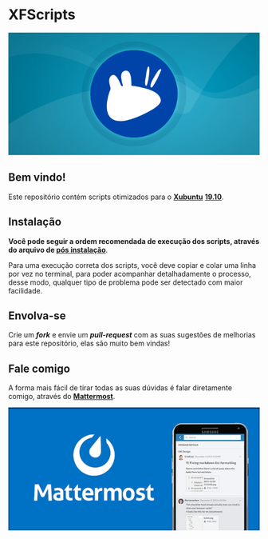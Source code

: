 # XFScripts

![powered-by-xubuntu](images/xubuntu-banner.png)

## Bem vindo!

Este repositório contém scripts otimizados para o [**Xubuntu**](https://xubuntu.org) [**19.10**](https://xubuntu.org/release/19-10/).

## Instalação

**Você pode seguir a ordem recomendada de execução dos scripts, através do arquivo de [**pós instalação**](postinst.md)**.

Para uma execução correta dos scripts, você deve copiar e colar uma linha por vez no terminal, para poder acompanhar detalhadamente o processo, desse modo, qualquer tipo de problema pode ser detectado com maior facilidade.

## Envolva-se

Crie um _**fork**_ e envie um _**pull-request**_ com as suas sugestões de melhorias para este repositório, elas são muito bem vindas!

## Fale comigo

A forma mais fácil de tirar todas as suas dúvidas é falar diretamente comigo, através do [**Mattermost**](https://rauldipeas-chat.herokuapp.com/chat/messages/@rauldipeas).

[![mattermost-banner](images/mattermost-banner.png)](https://rauldipeas-chat.herokuapp.com/chat/messages/@rauldipeas)